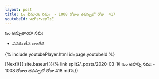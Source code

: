 ```yaml
---
layout: post
title: ఓం భీమాయ నమః  - 1008 రోజుల తపస్సులో రోజు  417
youtubeId: wzPsKveyTzE
---
```

 
 
 ఓం అమృతాయా నమః  
 
 -  ఎవరు తేనె లాంటిది 
 
  
 
  
 
 
 
 
 
 


{% include youtubePlayer.html id=page.youtubeId %}
 
[Next]({{ site.baseurl }}{% link  split2/_posts/2020-03-10-ఓం అహాన్ని నమః  - 1008 రోజుల తపస్సులో రోజు  418.md%})
 
